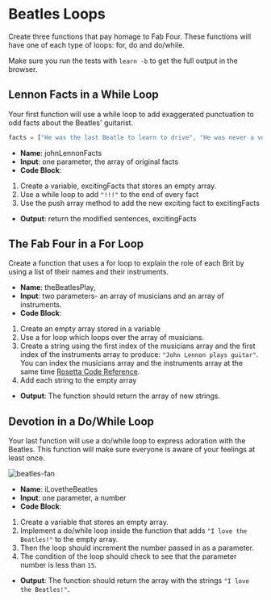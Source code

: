 # Beatles Loops

Create three functions that pay homage to Fab Four. These functions will have one of each type of loops: for, do and do/while.

Make sure you run the tests with `learn -b` to get the full output in the browser.


## Lennon Facts in a While Loop

Your first function will use a while loop to add exaggerated punctuation to  odd facts about the Beatles' guitarist. 

```js
facts = ["He was the last Beatle to learn to drive", "He was never a vegetarian", "He was a choir boy and boy scout", "He hated the sound of his own voice"];
```

* **Name**: johnLennonFacts 
* **Input**:  one parameter, the array of original facts
* **Code Block**:
 1. Create a variable, excitingFacts that stores an empty array.
 2. Use a while loop to add `"!!!"` to the end of every fact
 3. Use the push array method to add the new exciting fact to excitingFacts
* **Output**: return the modified sentences, excitingFacts

## The Fab Four in a For Loop
Create a function that uses a for loop to explain the role of each Brit by using a list of their names and their instruments. 

* **Name**: theBeatlesPlay, 
* **Input**: two parameters- an array of musicians and an array of instruments.
* **Code Block**: 
 1. Create an empty array stored in a variable
 2. Use a for loop which loops over the array of musicians.
 3. Create a string using the first index of the musicians array and the first index of the instruments array to produce: `"John Lennon plays guitar"`. You can index the musicians array and the instruments array at the same time [Rosetta Code Reference](http://www.rosettacode.org/wiki/Loop_over_multiple_arrays_simultaneously#Imperative).
 4. Add each string to the empty array
* **Output**: The function should return the array of new strings.

## Devotion in a Do/While Loop
Your last function will use a do/while loop to express adoration with the Beatles. This function will make sure everyone is aware of your feelings at least once. 

![beatles-fan](https://media.giphy.com/media/auXbijuTThe36/giphy.gif)

* **Name**: iLovetheBeatles
* **Input**: one parameter, a number
* **Code Block**:
 1. Create a variable that stores an empty array.
 2. Implement a do/while loop inside the function that adds `"I love the Beatles!"` to the empty array.
 3. Then the loop should increment the number passed in as a parameter.
 4. The condition of the loop should check to see that the parameter number is less than `15`.
* **Output**: The function should return the array with the strings `"I love the Beatles!"`.